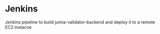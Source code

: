 # Jenkins 

Jenkins pipeline to build jumia-validator-backend and deploy it to a remote EC2 instacne
